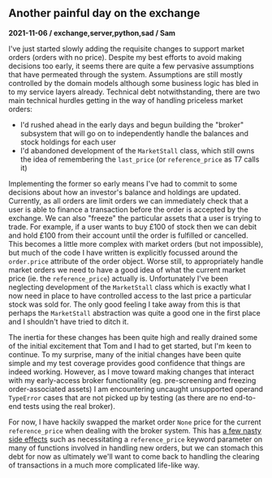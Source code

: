 ## Another painful day on the exchange
**2021-11-06 / exchange,server,python,sad / Sam**

I've just started slowly adding the requisite changes to support market orders (orders with no price). Despite my best efforts to avoid making decisions too early, it seems there are quite a few pervasive assumptions that have permeated through the system.
Assumptions are still mostly controlled by the domain models although some business logic has bled in to my service layers already.
Technical debt notwithstanding, there are two main technical hurdles getting in the way of handling priceless market orders:

* I'd rushed ahead in the early days and begun building the "broker" subsystem that will go on to independently handle the balances and stock holdings for each user
* I'd abandoned development of the `MarketStall` class, which still owns the idea of remembering the `last_price` (or `reference_price` as T7 calls it)

Implementing the former so early means I've had to commit to some decisions about how an investor's balance and holdings are updated.
Currently, as all orders are limit orders we can immediately check that a user is able to finance a transaction before the order is accepted by the exchange.
We can also "freeze" the particular assets that a user is trying to trade. For example, if a user wants to buy £100 of stock then we can debit and hold £100 from their account until the order is fulfilled or cancelled.
This becomes a little more complex with market orders (but not impossible), but much of the code I have written is explicitly focussed around the `order.price` attribute of the order object.
Worse still, to appropriately handle market orders we need to have a good idea of what the current market price (ie. the `reference_price`) actually is.
Unfortunately I've been neglecting development of the `MarketStall` class which is exactly what I now need in place to have controlled access to the last price a particular stock was sold for.
The only good feeling I take away from this is that perhaps the `MarketStall` abstraction was quite a good one in the first place and I shouldn't have tried to ditch it.

The inertia for these changes has been quite high and really drained some of the initial excitement that Tom and I had to get started, but I'm keen to continue.
To my surprise, many of the initial changes have been quite simple and my test coverage provides good confidence that things are indeed working.
However, as I move toward making changes that interact with my early-access broker functionality (eg. pre-screening and freezing order-associated assets) I am encountering uncaught unsupported operand `TypeError` cases that are not picked up by testing (as there are no end-to-end tests using the real broker).

For now, I have hackily swapped the market order `None` price for the current `reference_price` when dealing with the broker system.
This has [a few nasty side effects](https://github.com/SAMTOMINDUSTRYS/stex2s-python/issues/3) such as necessitating a `reference_price` keyword parameter on many of functions involved in handling new orders, but we can stomach this debt for now as ultimately we'll want to come back to handling the clearing of transactions in a much more complicated life-like way.
